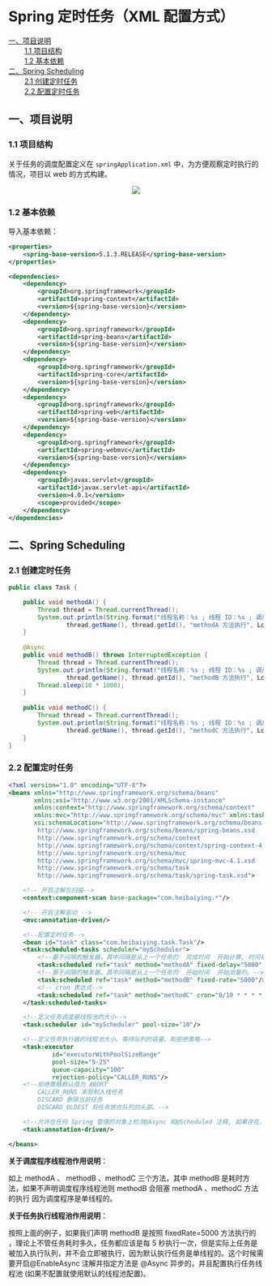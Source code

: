# Spring 定时任务（XML 配置方式）

<nav>
<a href="#一项目说明">一、项目说明</a><br/>
&nbsp;&nbsp;&nbsp;&nbsp;&nbsp;&nbsp;&nbsp;&nbsp;<a href="#11-项目结构">1.1 项目结构</a><br/>
&nbsp;&nbsp;&nbsp;&nbsp;&nbsp;&nbsp;&nbsp;&nbsp;<a href="#12-基本依赖">1.2 基本依赖</a><br/>
<a href="#二Spring-Scheduling">二、Spring Scheduling</a><br/>
&nbsp;&nbsp;&nbsp;&nbsp;&nbsp;&nbsp;&nbsp;&nbsp;<a href="#21-创建定时任务">2.1 创建定时任务</a><br/>
&nbsp;&nbsp;&nbsp;&nbsp;&nbsp;&nbsp;&nbsp;&nbsp;<a href="#22-配置定时任务">2.2 配置定时任务</a><br/>
</nav>

## 一、项目说明

### 1.1 项目结构

关于任务的调度配置定义在 `springApplication.xml` 中，为方便观察定时执行的情况，项目以 web 的方式构建。

<div align="center"> <img src="https://gitee.com/heibaiying/spring-samples-for-all/raw/master/pictures/spring-scheduling.png"/> </div>


### 1.2 基本依赖

导入基本依赖：

```xml
<properties>
    <spring-base-version>5.1.3.RELEASE</spring-base-version>
</properties>

<dependencies>
    <dependency>
        <groupId>org.springframework</groupId>
        <artifactId>spring-context</artifactId>
        <version>${spring-base-version}</version>
    </dependency>
    <dependency>
        <groupId>org.springframework</groupId>
        <artifactId>spring-beans</artifactId>
        <version>${spring-base-version}</version>
    </dependency>
    <dependency>
        <groupId>org.springframework</groupId>
        <artifactId>spring-core</artifactId>
        <version>${spring-base-version}</version>
    </dependency>
    <dependency>
        <groupId>org.springframework</groupId>
        <artifactId>spring-web</artifactId>
        <version>${spring-base-version}</version>
    </dependency>
    <dependency>
        <groupId>org.springframework</groupId>
        <artifactId>spring-webmvc</artifactId>
        <version>${spring-base-version}</version>
    </dependency>
    <dependency>
        <groupId>javax.servlet</groupId>
        <artifactId>javax.servlet-api</artifactId>
        <version>4.0.1</version>
        <scope>provided</scope>
    </dependency>
</dependencies>

```



## 二、Spring Scheduling

### 2.1 创建定时任务

```java
public class Task {

    public void methodA() {
        Thread thread = Thread.currentThread();
        System.out.println(String.format("线程名称：%s ; 线程 ID：%s ; 调用方法：%s ; 调用时间：%s",
                thread.getName(), thread.getId(), "methodA 方法执行", LocalDateTime.now()));
    }
   
    @Async
    public void methodB() throws InterruptedException {
        Thread thread = Thread.currentThread();
        System.out.println(String.format("线程名称：%s ; 线程 ID：%s ; 调用方法：%s ; 调用时间：%s",
                thread.getName(), thread.getId(), "methodB 方法执行", LocalDateTime.now()));
        Thread.sleep(10 * 1000);
    }
    
    public void methodC() {
        Thread thread = Thread.currentThread();
        System.out.println(String.format("线程名称：%s ; 线程 ID：%s ; 调用方法：%s ; 调用时间：%s",
                thread.getName(), thread.getId(), "methodC 方法执行", LocalDateTime.now()));
    }
}
```

### 2.2 配置定时任务

```xml
<?xml version="1.0" encoding="UTF-8"?>
<beans xmlns="http://www.springframework.org/schema/beans"
       xmlns:xsi="http://www.w3.org/2001/XMLSchema-instance"
       xmlns:context="http://www.springframework.org/schema/context"
       xmlns:mvc="http://www.springframework.org/schema/mvc" xmlns:task="http://www.springframework.org/schema/task"
       xsi:schemaLocation="http://www.springframework.org/schema/beans
        http://www.springframework.org/schema/beans/spring-beans.xsd
        http://www.springframework.org/schema/context
        http://www.springframework.org/schema/context/spring-context-4.1.xsd
        http://www.springframework.org/schema/mvc
        http://www.springframework.org/schema/mvc/spring-mvc-4.1.xsd
        http://www.springframework.org/schema/task
        http://www.springframework.org/schema/task/spring-task.xsd">

    <!-- 开启注解包扫描-->
    <context:component-scan base-package="com.heibaiying.*"/>

    <!-- 开启注解驱动 -->
    <mvc:annotation-driven/>

    <!--配置定时任务-->
    <bean id="task" class="com.heibaiying.task.Task"/>
    <task:scheduled-tasks scheduler="myScheduler">
        <!--基于间隔的触发器，其中间隔是从上一个任务的  完成时间  开始计算, 时间单位值以毫秒为单位。-->
        <task:scheduled ref="task" method="methodA" fixed-delay="5000" initial-delay="1000"/>
        <!--基于间隔的触发器，其中间隔是从上一个任务的  开始时间  开始测量的。-->
        <task:scheduled ref="task" method="methodB" fixed-rate="5000"/>
        <!-- cron 表达式-->
        <task:scheduled ref="task" method="methodC" cron="0/10 * * * * ?"/>
    </task:scheduled-tasks>

    <!--定义任务调度器线程池的大小-->
    <task:scheduler id="myScheduler" pool-size="10"/>

    <!--定义任务执行器的线程池大小、等待队列的容量、和拒绝策略-->
    <task:executor
            id="executorWithPoolSizeRange"
            pool-size="5-25"
            queue-capacity="100"
            rejection-policy="CALLER_RUNS"/>
    <!--拒绝策略默认值为 ABORT
        CALLER_RUNS 来限制入栈任务
        DISCARD 删除当前任务
        DISCARD_OLDEST 将任务放在队列的头部。-->

    <!--允许在任何 Spring 管理的对象上检测@Async 和@Scheduled 注释, 如果存在，将生成用于异步执行带注释的方法的代理。-->
    <task:annotation-driven/>

</beans>
```

**关于调度程序线程池作用说明**：

如上 methodA 、 methodB 、methodC 三个方法，其中 methodB 是耗时方法，如果不声明调度程序线程池则 methodB 会阻塞  methodA 、methodC 方法的执行 因为调度程序是单线程的。

**关于任务执行线程池作用说明**：

按照上面的例子，如果我们声明 methodB 是按照 fixedRate=5000 方法执行的 ，理论上不管任务耗时多久，任务都应该是每 5 秒执行一次，但是实际上任务是被加入执行队列，并不会立即被执行，因为默认执行任务是单线程的。这个时候需要开启@EnableAsync 注解并指定方法是 @Async 异步的，并且配置执行任务线程池 (如果不配置就使用默认的线程池配置)。

